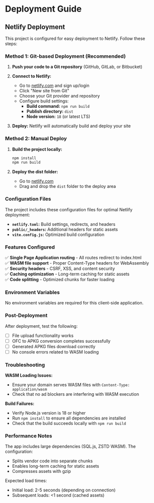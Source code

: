 # Deployment Guide

## Netlify Deployment

This project is configured for easy deployment to Netlify. Follow these steps:

### Method 1: Git-based Deployment (Recommended)

1. **Push your code to a Git repository** (GitHub, GitLab, or Bitbucket)

2. **Connect to Netlify:**
   - Go to [netlify.com](https://netlify.com) and sign up/login
   - Click "New site from Git"
   - Choose your Git provider and repository
   - Configure build settings:
     - **Build command:** `npm run build`
     - **Publish directory:** `dist`
     - **Node version:** `18` (or latest LTS)

3. **Deploy:** Netlify will automatically build and deploy your site

### Method 2: Manual Deploy

1. **Build the project locally:**
   ```bash
   npm install
   npm run build
   ```

2. **Deploy the dist folder:**
   - Go to [netlify.com](https://netlify.com)
   - Drag and drop the `dist` folder to the deploy area

### Configuration Files

The project includes these configuration files for optimal Netlify deployment:

- **`netlify.toml`:** Build settings, redirects, and headers
- **`public/_headers`:** Additional headers for static assets
- **`vite.config.js`:** Optimized build configuration

### Features Configured

✅ **Single Page Application routing** - All routes redirect to index.html  
✅ **WASM file support** - Proper Content-Type headers for WebAssembly  
✅ **Security headers** - CSRF, XSS, and content security  
✅ **Caching optimization** - Long-term caching for static assets  
✅ **Code splitting** - Optimized chunks for faster loading  

### Environment Variables

No environment variables are required for this client-side application.

### Post-Deployment

After deployment, test the following:
- [ ] File upload functionality works
- [ ] OFC to APKG conversion completes successfully
- [ ] Generated APKG files download correctly
- [ ] No console errors related to WASM loading

### Troubleshooting

**WASM Loading Issues:**
- Ensure your domain serves WASM files with `Content-Type: application/wasm`
- Check that no ad blockers are interfering with WASM execution

**Build Failures:**
- Verify Node.js version is 18 or higher
- Run `npm install` to ensure all dependencies are installed
- Check that the build succeeds locally with `npm run build`

### Performance Notes

The app includes large dependencies (SQL.js, ZSTD WASM). The configuration:
- Splits vendor code into separate chunks
- Enables long-term caching for static assets
- Compresses assets with gzip

Expected load times:
- Initial load: 2-5 seconds (depending on connection)
- Subsequent loads: <1 second (cached assets) 